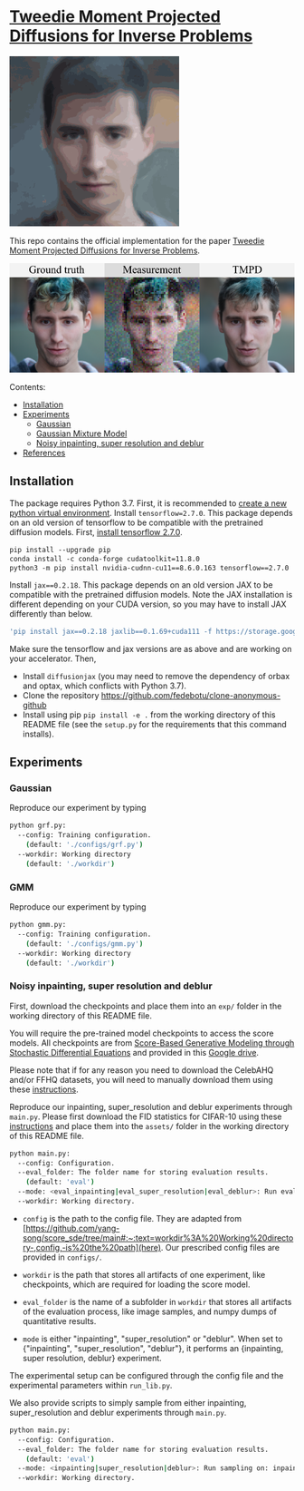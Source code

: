 [Tweedie Moment Projected Diffusions for Inverse Problems](https://arxiv.org/pdf/2310.06721.pdf)
========================================================

![result-git0](./readme_FFHQ_0.05.gif)

This repo contains the official implementation for the paper [Tweedie Moment Projected Diffusions for Inverse Problems](https://arxiv.org/pdf/2310.06721.pdf).

![cover-img1](./readme_FFHQ_0.05.png)

Contents:
- [Installation](#installation)
- [Experiments](#experiments)
    - [Gaussian](#gaussian)
    - [Gaussian Mixture Model](#gmm)
    - [Noisy inpainting, super resolution and deblur](#noisy-inpainting,-super-resolution-and-deblur)
- [References](#references)

## Installation
The package requires Python 3.7. First, it is recommended to [create a new python virtual environment](https://conda.io/projects/conda/en/latest/user-guide/tasks/manage-environments.html#creating-an-environment-with-commands). 
Install `tensorflow=2.7.0`. This package depends on an old version of tensorflow to be compatible with the pretrained diffusion models. First, [install tensorflow 2.7.0](https://www.tensorflow.org/install/pip).

```
pip install --upgrade pip
conda install -c conda-forge cudatoolkit=11.8.0
python3 -m pip install nvidia-cudnn-cu11==8.6.0.163 tensorflow==2.7.0
```

Install `jax==0.2.18`. This package depends on an old version JAX to be compatible with the pretrained diffusion models. Note the JAX installation is different depending on your CUDA version, so you may have to install JAX differently than below.
```sh
'pip install jax==0.2.18 jaxlib==0.1.69+cuda111 -f https://storage.googleapis.com/jax-releases/jax_cuda_releases.html',
```

Make sure the tensorflow and jax versions are as above and are working on your accelerator. Then,
- Install `diffusionjax` (you may need to remove the dependency of orbax and optax, which conflicts with Python 3.7).
- Clone the repository https://github.com/fedebotu/clone-anonymous-github
- Install using pip `pip install -e .` from the working directory of this README file (see the `setup.py` for the requirements that this command installs).

## Experiments

### Gaussian
Reproduce our experiment by typing 
```sh
python grf.py:
  --config: Training configuration.
    (default: './configs/grf.py')
  --workdir: Working directory
    (default: './workdir')
```

### GMM
Reproduce our experiment by typing 
```sh
python gmm.py:
  --config: Training configuration.
    (default: './configs/gmm.py')
  --workdir: Working directory
    (default: './workdir')
```

### Noisy inpainting, super resolution and deblur

First, download the checkpoints and place them into an `exp/` folder in the working directory of this README file.

You will require the pre-trained model checkpoints to access the score models. All checkpoints are from [Score-Based Generative Modeling through Stochastic Differential Equations](https://github.com/yang-song/score_sde/blob/main/README.md) and provided in this [Google drive](https://drive.google.com/drive/folders/1RAG8qpOTURkrqXKwdAR1d6cU9rwoQYnH).

Please note that if for any reason you need to download the CelebAHQ and/or FFHQ datasets, you will need to manually download them using these [instructions](https://github.com/tkarras/progressive_growing_of_gans#preparing-datasets-for-training). 

Reproduce our inpainting, super_resolution and deblur experiments through `main.py`. Please first 
download the FID statistics for CIFAR-10 using these [instructions](https://github.com/yang-song/score_sde/tree/main#:~:text=Stats%20files%20for%20quantitative%20evaluation) and place them into the `assets/` folder in the working directory of this README file.
```sh
python main.py:
  --config: Configuration.
  --eval_folder: The folder name for storing evaluation results.
    (default: 'eval')
  --mode: <eval_inpainting|eval_super_resolution|eval_deblur>: Run evaluation on: inpainting, super_resolution or deblur.
  --workdir: Working directory.
```

* `config` is the path to the config file. They are adapted from [https://github.com/yang-song/score_sde/tree/main#:~:text=workdir%3A%20Working%20directory-,config,-is%20the%20path](here). Our prescribed config files are provided in `configs/`.

*  `workdir` is the path that stores all artifacts of one experiment, like checkpoints, which are required for loading the score model.

* `eval_folder` is the name of a subfolder in `workdir` that stores all artifacts of the evaluation process, like image samples, and numpy dumps of quantitative results.

* `mode` is either "inpainting", "super_resolution" or "deblur". When set to {"inpainting", "super_resolution", "deblur"}, it performs an {inpainting, super resolution, deblur} experiment.

The experimental setup can be configured through the config file and the experimental parameters within `run_lib.py`.

We also provide scripts to simply sample from either inpainting, super_resolution and deblur experiments through `main.py`.
```sh
python main.py:
  --config: Configuration.
  --eval_folder: The folder name for storing evaluation results.
    (default: 'eval')
  --mode: <inpainting|super_resolution|deblur>: Run sampling on: inpainting, super_resolution or deblur.
  --workdir: Working directory.
```
